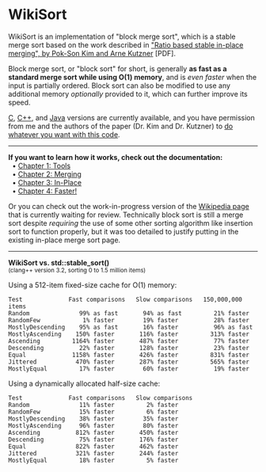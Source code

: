 WikiSort
======

WikiSort is an implementation of "block merge sort", which is a stable merge sort based on the work described in ["Ratio based stable in-place merging", by Pok-Son Kim and Arne Kutzner](http://ak.hanyang.ac.kr/papers/tamc2008.pdf) [PDF].

Block merge sort, or "block sort" for short, is generally **as fast as a standard merge sort while using O(1) memory**, and is *even faster* when the input is partially ordered. Block sort can also be modified to use any additional memory *optionally* provided to it, which can further improve its speed.

[C](https://github.com/BonzaiThePenguin/WikiSort/blob/master/WikiSort.c), [C++](https://github.com/BonzaiThePenguin/WikiSort/blob/master/WikiSort.cpp), and [Java](https://github.com/BonzaiThePenguin/WikiSort/blob/master/WikiSort.java) versions are currently available, and you have permission from me and the authors of the paper (Dr. Kim and Dr. Kutzner) to [do whatever you want with this code](https://github.com/BonzaiThePenguin/WikiSort/blob/master/LICENSE).

* * *

**If you want to learn how it works, check out the documentation:**<br/>
&nbsp;&nbsp;• [Chapter 1: Tools](https://github.com/BonzaiThePenguin/WikiSort/blob/master/Chapter%201.%20Tools.md)<br/>
&nbsp;&nbsp;• [Chapter 2: Merging](https://github.com/BonzaiThePenguin/WikiSort/blob/master/Chapter%202.%20Merging.md)<br/>
&nbsp;&nbsp;• [Chapter 3: In-Place](https://github.com/BonzaiThePenguin/WikiSort/blob/master/Chapter%203.%20In-Place.md)<br/>
&nbsp;&nbsp;• [Chapter 4: Faster!](https://github.com/BonzaiThePenguin/WikiSort/blob/master/Chapter%204.%20Faster!.md)

Or you can check out the work-in-progress version of the [Wikipedia page](https://en.wikipedia.org/wiki/Wikipedia_talk:Articles_for_creation/Block_Sort) that is currently waiting for review. Technically block sort is still a merge sort despite *requiring* the use of some other sorting algorithm like insertion sort to function properly, but it was too detailed to justify putting in the existing in-place merge sort page.<br/>

* * *

**WikiSort vs. std::stable_sort()**  
<sup>(clang++ version 3.2, sorting 0 to 1.5 million items)</sup>

Using a 512-item fixed-size cache for O(1) memory:

    Test             Fast comparisons   Slow comparisons   150,000,000 items
    Random              99% as fast       94% as fast         21% faster
    RandomFew            1% faster        19% faster          28% faster
    MostlyDescending    95% as fast       16% faster          96% as fast
    MostlyAscending    150% faster       116% faster         313% faster
    Ascending         1164% faster       487% faster          77% faster
    Descending          22% faster       128% faster          23% faster
    Equal             1158% faster       426% faster         831% faster
    Jittered           470% faster       287% faster         565% faster
    MostlyEqual         17% faster        60% faster          19% faster

Using a dynamically allocated half-size cache:

    Test             Fast comparisons   Slow comparisons
    Random              11% faster         2% faster
    RandomFew           15% faster         6% faster
    MostlyDescending    38% faster        35% faster
    MostlyAscending     96% faster        80% faster
    Ascending          812% faster       450% faster
    Descending          75% faster       176% faster
    Equal              822% faster       462% faster
    Jittered           321% faster       244% faster
    MostlyEqual         18% faster         5% faster
